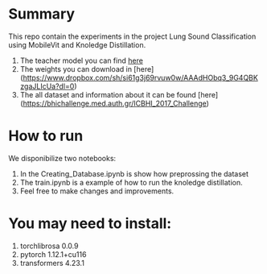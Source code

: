 # Summary
This repo contain the experiments in the project Lung Sound Classification using MobileVit and Knoledge Distillation.
1. The teacher model you can find [here](https://github.com/qiuqiangkong/audioset_tagging_cnn)
2. The weights you can download in [here] (https://www.dropbox.com/sh/si61g3j69rvuw0w/AAAdHObq3_9G4QBKzgaJLIcUa?dl=0)
3. The all dataset and information about it can be found [here] (https://bhichallenge.med.auth.gr/ICBHI_2017_Challenge)

# How to run
We disponibilize two notebooks:
1. In the Creating_Database.ipynb is show how preprossing the dataset
2. The train.ipynb is a example of how to run the knoledge distillation.
3. Feel free to make changes and improvements.

# You may need to install:
1. torchlibrosa 0.0.9
2. pytorch 1.12.1+cu116
3. transformers 4.23.1
